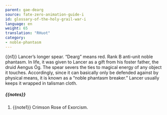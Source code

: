 ```yaml
---
parent: gae-dearg
source: fate-zero-animation-guide-i
id: glossary-of-the-holy-grail-war-i
language: en
weight: 65
translation: "RHuot"
category:
- noble-phantasm
---
```


{{n1}}
Lancer’s longer spear. “Dearg” means red. Rank B anti-unit noble phantasm. In life, it was given to Lancer as a gift from his foster father, the druid Aengus Óg. The spear severs the ties to magical energy of any object it touches. Accordingly, since it can basically only be defended against by physical means, it is known as a “noble phantasm breaker.” Lancer usually keeps it wrapped in talisman cloth.

##### {{notes}}

1. {{note1}} Crimson Rose of Exorcism.
